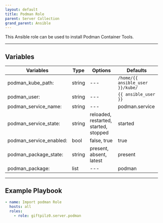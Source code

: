 ```yaml
---
layout: default
title: Podman Role
parent: Server Collection
grand_parent: Ansible
---
```


This Ansible role can be used to install Podman Container Tools.

______________________________________________________________________

## Variables

| Variables               | Type   | Options                               | Defaults                         |
| ----------------------- | ------ | ------------------------------------- | -------------------------------- |
| podman_kube_path:       | string | ---                                   | `/home/{{ ansible_user }}/kube/` |
| podman_user:            | string | ---                                   | `{{ ansible_user }}`             |
| podman_service_name:    | string | ---                                   | podman.service                   |
| podman_service_state:   | string | reloaded, restarted, started, stopped | started                          |
| podman_service_enabled: | bool   | false, true                           | true                             |
| podman_package_state:   | string | present, absent, latest               | present                          |
| podman_package:         | list   | ---                                   | podman                           |

______________________________________________________________________

## Example Playbook

```yaml
- name: Import podman Role
  hosts: all
  roles:
    - role: giftpilz0.server.podman
```

